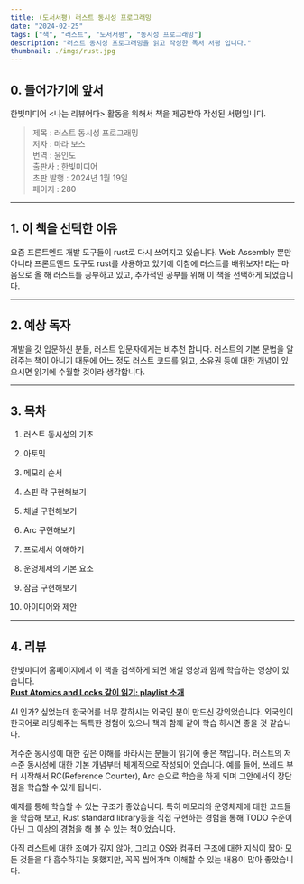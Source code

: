 ```yaml
---
title: (도서서평) 러스트 동시성 프로그래밍
date: "2024-02-25"
tags: ["책", "러스트", "도서서평", "동시성 프로그래밍"]
description: "러스트 동시성 프로그래밍을 읽고 작성한 독서 서평 입니다."
thumbnail: ./imgs/rust.jpg
---
```


## 0. 들어가기에 앞서

한빛미디어 <나는 리뷰어다> 활동을 위해서 책을 제공받아 작성된 서평입니다.

> 제목 : 러스트 동시성 프로그래밍  
> 저자 : 마라 보스  
> 번역 : 윤인도  
> 출판사 : 한빛미디어  
> 초판 발행 : 2024년 1월 19일  
> 페이지 : 280

---

## 1. 이 책을 선택한 이유

요즘 프론트엔드 개발 도구들이 rust로 다시 쓰여지고 있습니다. Web Assembly 뿐만 아니라 프론트엔드 도구도 rust를 사용하고 있기에 이참에 러스트를 배워보자! 라는 마음으로 올 해 러스트를 공부하고 있고, 추가적인 공부를 위해 이 책을 선택하게 되었습니다.

---

## 2. 예상 독자

개발을 갓 입문하신 분들, 러스트 입문자에게는 비추천 합니다. 러스트의 기본 문법을 알려주는 책이 아니기 때문에 어느 정도 러스트 코드를 읽고, 소유권 등에 대한 개념이 있으시면 읽기에 수월할 것이라 생각합니다.

---

## 3. 목차

1. 러스트 동시성의 기초

2. 아토믹

3. 메모리 순서

4. 스핀 락 구현해보기

5. 채널 구현해보기

6. Arc 구현해보기

7. 프로세서 이해하기

8. 운영체제의 기본 요소

9. 잠금 구현해보기

10. 아이디어와 제안

---

## 4. 리뷰

한빛미디어 홈페이지에서 이 책을 검색하게 되면 해설 영상과 함께 학습하는 영상이 있습니다.  
**[Rust Atomics and Locks 같이 읽기: playlist 소개](https://www.youtube.com/watch?v=GX2hLeWVy0M)**

AI 인가? 싶었는데 한국어를 너무 잘하시는 외국인 분이 만드신 강의었습니다. 외국인이 한국어로 리딩해주는 독특한 경험이 있으니 책과 함께 같이 학습 하시면 좋을 것 같습니다.

저수준 동시성에 대한 깊은 이해를 바라시는 분들이 읽기에 좋은 책입니다. 러스트의 저수준 동시성에 대한 기본 개념부터 체계적으로 작성되어 있습니다. 예를 들어, 쓰레드 부터 시작해서 RC(Reference Counter), Arc 순으로 학습을 하게 되며 그안에서의 장단점을 학습할 수 있게 됩니다.

예제를 통해 학습할 수 있는 구조가 좋았습니다. 특히 메모리와 운영체제에 대한 코드들을 학습해 보고, Rust standard library등을 직접 구현하는 경험을 통해 TODO 수준이 아닌 그 이상의 경험을 해 볼 수 있는 책이었습니다.

아직 러스트에 대한 조예가 깊지 않아, 그리고 OS와 컴퓨터 구조에 대한 지식이 짧아 모든 것들을 다 흡수하지는 못했지만, 꼭꼭 씹어가며 이해할 수 있는 내용이 많아 좋았습니다.
